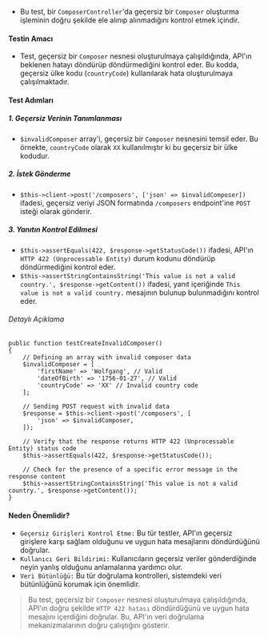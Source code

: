 + Bu test, bir `ComposerController`'da geçersiz bir `Composer` oluşturma işleminin doğru şekilde ele alınıp alınmadığını kontrol etmek içindir.

#### Testin Amacı
+ Test, geçersiz bir `Composer` nesnesi oluşturulmaya çalışıldığında, API'ın beklenen hatayı döndürüp döndürmediğini kontrol eder. Bu kodda, geçersiz ülke kodu (`countryCode`) kullanılarak hata oluşturulmaya çalışılmaktadır.

#### Test Adımları
##### 1. Geçersiz Verinin Tanımlanması
+ `$invalidComposer` array'i, geçersiz bir `Composer` nesnesini temsil eder. Bu örnekte, `countryCode` olarak `XX` kullanılmıştır ki bu geçersiz bir ülke kodudur.

##### 2. İstek Gönderme
+ `$this->client->post('/composers', ['json' => $invalidComposer])` ifadesi, geçersiz veriyi JSON formatında `/composers` endpoint'ine `POST` isteği olarak gönderir.

##### 3. Yanıtın Kontrol Edilmesi
+ `$this->assertEquals(422, $response->getStatusCode())` ifadesi, API'ın `HTTP 422 (Unprocessable Entity)` durum kodunu döndürüp döndürmediğini kontrol eder.
+ `$this->assertStringContainsString('This value is not a valid country.', $response->getContent())` ifadesi, yanıt içeriğinde `This value is not a valid country.` mesajının bulunup bulunmadığını kontrol eder.

###### Detaylı Açıklama
~~~~~~~
public function testCreateInvalidComposer()
{
    // Defining an array with invalid composer data
    $invalidComposer = [
        'firstName' => 'Wolfgang', // Valid
        'dateOfBirth' => '1756-01-27', // Valid
        'countryCode' => 'XX' // Invalid country code
    ];

    // Sending POST request with invalid data
    $response = $this->client->post('/composers', [
        'json' => $invalidComposer,
    ]);

    // Verify that the response returns HTTP 422 (Unprocessable Entity) status code
    $this->assertEquals(422, $response->getStatusCode());

    // Check for the presence of a specific error message in the response content
    $this->assertStringContainsString('This value is not a valid country.', $response->getContent());
}
~~~~~~~

#### Neden Önemlidir?
+ `Geçersiz Girişleri Kontrol Etme:` Bu tür testler, API'ın geçersiz girişlere karşı sağlam olduğunu ve uygun hata mesajlarını döndürdüğünü doğrular.
+ `Kullanıcı Geri Bildirimi:` Kullanıcıların geçersiz veriler gönderdiğinde neyin yanlış olduğunu anlamalarına yardımcı olur.
+ `Veri Bütünlüğü:` Bu tür doğrulama kontrolleri, sistemdeki veri bütünlüğünü korumak için önemlidir.

> Bu test, geçersiz bir `Composer` nesnesi oluşturulmaya çalışıldığında, API'ın doğru şekilde `HTTP 422 hatası` döndürdüğünü ve uygun hata mesajını içerdiğini doğrular. Bu, API'ın veri doğrulama mekanizmalarının doğru çalıştığını gösterir.
